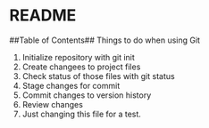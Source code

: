 # README #
##Table of Contents##
Things to do when using Git
1. Initialize repository with git init
2. Create changees to project files
3. Check status of those files with git status
4. Stage changes for commit
5. Commit changes to version history
6. Review changes
7. Just changing this file for a test.
